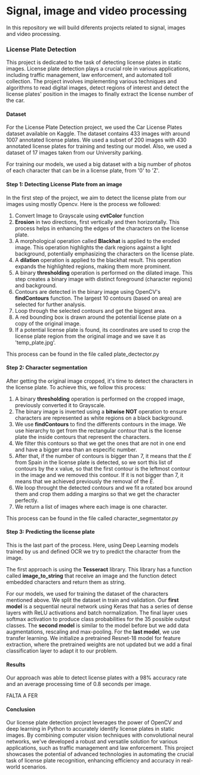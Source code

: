 # Signal, image and video processing

In this repository we will build diferents projects related to signal, images and video processing.

### License Plate Detection

This project is dedicated to the task of detecting license plates in static images. License plate detection plays a crucial role in various applications, including traffic management, law enforcement, and automated toll collection. The project involves implementing various techniques and algorithms to read digital images, detect regions of interest and detect the license plates' position in the images to finally extract the license number of the car.

#### Dataset

For the License Plate Detection project, we used the Car License Plates dataset available on Kaggle. The dataset contains 433 images with around 1007 annotated license plates. We used a subset of 200 images with 430 annotated license plates for training and testing our model. Also, we used a dataset of 17 images taken from our University parking. 

For training our models, we used a big dataset with a big number of photos of each character that can be in a license plate, from '0' to 'Z'.

#### Step 1: Detecting License Plate from an image
In the first step of the project, we aim to detect the license plate from our images using mostly Opencv. Here is the process we followed:
1. Convert Image to Grayscale using **cvtColor** function
2. **Erosion** in two directions, first vertically and then horizontally. This process helps in enhancing the edges of the characters on the license plate.
3. A morphological operation called **Blackhat** is applied to the eroded image. This operation highlights the dark regions against a light background, potentially emphasizing the characters on the license plate.
4. A **dilation** operation is applied to the blackhat result. This operation expands the highlighted regions, making them more prominent.
5. A binary **thresholding** operation is performed on the dilated image. This step creates a binary image with distinct foreground (character regions) and background.
6. Contours are detected in the binary image using OpenCV's **findContours** function. The largest 10 contours (based on area) are selected for further analysis.
7. Loop through the selected contours and get the biggest area.
8. A red bounding box is drawn around the potential license plate on a copy of the original image.
9. If a potential license plate is found, its coordinates are used to crop the license plate region from the original image and we save it as 'temp_plate.jpg'.

This process can be found in the file called plate_dectector.py

#### Step 2: Character segmentation
After getting the original image cropped, it's time to detect the characters in the license plate. To achieve this, we follow this process:
1. A binary **thresholding** operation is performed on the cropped image, previously converted it to Grayscale.
2. The binary image is inverted  using a **bitwise NOT** operation to ensure characters are represented as white regions on a black background.
3. We use **findContours** to find the differents contours in the image. We use hierarchy to get from the rectangular contour that is the license plate the inside contours that represent the characters.
4. We filter this contours so that we get the ones that are not in one end and have a bigger area than an especific number.
5. After that, if the number of contours is bigger than 7, it means that the *E* from Spain in the license plate is detected, so we sort this list of contours by the x value, so that the first contour is the leftmost contour in the image and we removed this contour. If it is not bigger than 7, it means that we achieved previously the removal of the *E*.
6. We loop throught the detected contours and we fit a rotated box around them and crop them adding a margins so that we get the character perfectly.
7. We return a list of images where each image is one character.

This process can be found in the file called character_segmentator.py


#### Step 3: Predicting the license plate
This is the last part of the process. Here, using Deep Learning models trained by us and defined OCR we try to predict the character from the image.

The first approach is using the **Tesseract** library. This library has a function called **image_to_string** that receive an image and the function detect embedded characters and return them as string.

For our models, we used for training the dataset of the characters mentioned above. We split the dataset in train and validation. Our **first model** is a sequential neural network using Keras that has a series of dense layers with ReLU activations and batch normalization. The final layer uses softmax activation to produce class probabilities for the 35 possible output classes. The **second model** is similar to the model before but we add data augmentations, rescaling and max-pooling. For the **last model**, we use transfer learning. We initialize a pretrained Resnet-18 model for feature extraction, where the pretrained weights are not updated but we add a final classification layer to adapt it to our problem.

#### Results

Our approach was able to detect license plates with a 98% accuracy rate and an average processing time of 0.8 seconds per image.

FALTA A FER

#### Conclusion

Our license plate detection project leverages the power of OpenCV and deep learning in Python to accurately identify license plates in static images. By combining computer vision techniques with convolutional neural networks, we've developed a robust and versatile solution for various applications, such as traffic management and law enforcement. This project showcases the potential of advanced technologies in automating the crucial task of license plate recognition, enhancing efficiency and accuracy in real-world scenarios.
